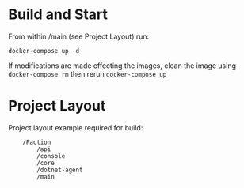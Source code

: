 # Build and Start
From within /main (see Project Layout) run:
```
docker-compose up -d
```
If modifications are made effecting the images, clean the image using ```docker-compose rm``` then rerun ```docker-compose up```

# Project Layout
Project layout example required for build:
```
    /Faction
        /api
        /console
        /core
        /dotnet-agent
        /main
```
